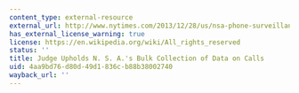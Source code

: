 ```yaml
---
content_type: external-resource
external_url: http://www.nytimes.com/2013/12/28/us/nsa-phone-surveillance-is-lawful-federal-judge-rules.html
has_external_license_warning: true
license: https://en.wikipedia.org/wiki/All_rights_reserved
status: ''
title: Judge Upholds N. S. A.'s Bulk Collection of Data on Calls
uid: 4aa9bd76-d80d-49d1-836c-b88b38002740
wayback_url: ''
---
```

